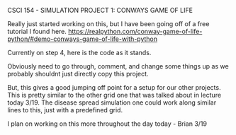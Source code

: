 CSCI 154 - SIMULATION PROJECT 1: CONWAYS GAME OF LIFE

Really just started working on this, but I have been going off of a free tutorial I found here. https://realpython.com/conway-game-of-life-python/#demo-conways-game-of-life-with-python

Currently on step 4, here is the code as it stands.

Obviously need to go through, comment, and change some things up as we probably shouldnt just directly copy this project.

But, this gives a good jumping off point for a setup for our other projects. This is pretty similar to the other grid one that was talked about in lecture today 3/19. The disease spread simulation one could work along similar lines to this, just with a predefined grid.

I plan on working on this more throughout the day today - Brian 3/19
